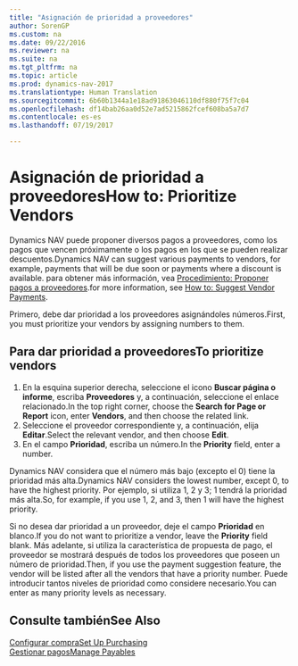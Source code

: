 ```yaml
---
title: "Asignación de prioridad a proveedores"
author: SorenGP
ms.custom: na
ms.date: 09/22/2016
ms.reviewer: na
ms.suite: na
ms.tgt_pltfrm: na
ms.topic: article
ms.prod: dynamics-nav-2017
ms.translationtype: Human Translation
ms.sourcegitcommit: 6b60b1344a1e18ad91863046110df880f75f7c04
ms.openlocfilehash: df14bab26aa0d52e7ad5215862fcef608ba5a7d7
ms.contentlocale: es-es
ms.lasthandoff: 07/19/2017

---
```


# <a name="how-to-prioritize-vendors"></a><span data-ttu-id="b7174-102">Asignación de prioridad a proveedores</span><span class="sxs-lookup"><span data-stu-id="b7174-102">How to: Prioritize Vendors</span></span>
<span data-ttu-id="b7174-103">Dynamics NAV puede proponer diversos pagos a proveedores, como los pagos que vencen próximamente o los pagos en los que se pueden realizar descuentos.</span><span class="sxs-lookup"><span data-stu-id="b7174-103">Dynamics NAV can suggest various payments to vendors, for example, payments that will be due soon or payments where a discount is available.</span></span> <span data-ttu-id="b7174-104">para obtener más información, vea [Procedimiento: Proponer pagos a proveedores](payables-how-suggest-vendor-payments.md).</span><span class="sxs-lookup"><span data-stu-id="b7174-104">for more information, see [How to: Suggest Vendor Payments](payables-how-suggest-vendor-payments.md).</span></span>

<span data-ttu-id="b7174-105">Primero, debe dar prioridad a los proveedores asignándoles números.</span><span class="sxs-lookup"><span data-stu-id="b7174-105">First, you must prioritize your vendors by assigning numbers to them.</span></span>

## <a name="to-prioritize-vendors"></a><span data-ttu-id="b7174-106">Para dar prioridad a proveedores</span><span class="sxs-lookup"><span data-stu-id="b7174-106">To prioritize vendors</span></span>
1. <span data-ttu-id="b7174-107">En la esquina superior derecha, seleccione el icono **Buscar página o informe**, escriba **Proveedores** y, a continuación, seleccione el enlace relacionado.</span><span class="sxs-lookup"><span data-stu-id="b7174-107">In the top right corner, choose the **Search for Page or Report** icon, enter **Vendors**, and then choose the related link.</span></span>
2. <span data-ttu-id="b7174-108">Seleccione el proveedor correspondiente y, a continuación, elija **Editar**.</span><span class="sxs-lookup"><span data-stu-id="b7174-108">Select the relevant vendor, and then choose **Edit**.</span></span>
3. <span data-ttu-id="b7174-109">En el campo **Prioridad**, escriba un número.</span><span class="sxs-lookup"><span data-stu-id="b7174-109">In the **Priority** field, enter a number.</span></span>

<span data-ttu-id="b7174-110">Dynamics NAV considera que el número más bajo (excepto el 0) tiene la prioridad más alta.</span><span class="sxs-lookup"><span data-stu-id="b7174-110">Dynamics NAV considers the lowest number, except 0, to have the highest priority.</span></span> <span data-ttu-id="b7174-111">Por ejemplo, si utiliza 1, 2 y 3; 1 tendrá la prioridad más alta.</span><span class="sxs-lookup"><span data-stu-id="b7174-111">So, for example, if you use 1, 2, and 3, then 1 will have the highest priority.</span></span>

<span data-ttu-id="b7174-112">Si no desea dar prioridad a un proveedor, deje el campo **Prioridad** en blanco.</span><span class="sxs-lookup"><span data-stu-id="b7174-112">If you do not want to prioritize a vendor, leave the **Priority** field blank.</span></span> <span data-ttu-id="b7174-113">Más adelante, si utiliza la característica de propuesta de pago, el proveedor se mostrará después de todos los proveedores que poseen un número de prioridad.</span><span class="sxs-lookup"><span data-stu-id="b7174-113">Then, if you use the payment suggestion feature, the vendor will be listed after all the vendors that have a priority number.</span></span> <span data-ttu-id="b7174-114">Puede introducir tantos niveles de prioridad como considere necesario.</span><span class="sxs-lookup"><span data-stu-id="b7174-114">You can enter as many priority levels as necessary.</span></span>

## <a name="see-also"></a><span data-ttu-id="b7174-115">Consulte también</span><span class="sxs-lookup"><span data-stu-id="b7174-115">See Also</span></span>
[<span data-ttu-id="b7174-116">Configurar compra</span><span class="sxs-lookup"><span data-stu-id="b7174-116">Set Up Purchasing</span></span>](purchasing-setup-purchasing.md)  
[<span data-ttu-id="b7174-117">Gestionar pagos</span><span class="sxs-lookup"><span data-stu-id="b7174-117">Manage Payables</span></span>](payables-manage-payables.md)

